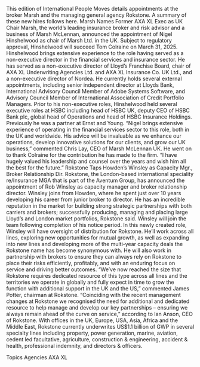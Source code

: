 This edition of International People Moves details appointments at the broker Marsh and the managing general agency Rokstone.
A summary of these new hires follows here.
Marsh Names Former AXA XL Exec as UK Chair
Marsh, the world’s leading insurance broker and risk advisor and a business of Marsh McLennan, announced the appointment of Nigel Hinshelwood as chair of Marsh Ltd. in the UK.
Subject to regulatory approval, Hinshelwood will succeed Tom Colraine on March 31, 2025.
Hinshelwood brings extensive experience to the role having served as a non-executive director in the financial services and insurance sector. He has served as a non-executive director of Lloyd’s Franchise Board, chair of AXA XL Underwriting Agencies Ltd. and AXA XL Insurance Co. UK Ltd., and a non-executive director of Nordea.
He currently holds several external appointments, including senior independent director at Lloyds Bank, International Advisory Council Member of Adobe Systems Software, and Advisory Council Member of International Association of Credit Portfolio Managers.
Prior to his non-executive roles, Hinshelwood held several executive roles at HSBC including head of HSBC UK, deputy CEO of HSBC Bank plc, global head of Operations and head of HSBC Insurance Holdings. Previously he was a partner at Ernst and Young.
“Nigel brings extensive experience of operating in the financial services sector to this role, both in the UK and worldwide. His advice will be invaluable as we enhance our operations, develop innovative solutions for our clients, and grow our UK business,” commented Chris Lay, CEO of Marsh McLennan UK.
He went on to thank Colraine for the contribution he has made to the firm. “I have hugely valued his leadership and counsel over the years and wish him all the best for the future.”
Rokstone Taps Howden’s Winsley as Capacity Mgr., Broker Relationship Dir.
Rokstone, the London-based international speciality re/Insurance MGA that is part of the Aventum Group, has announced the appointment of Rob Winsley as capacity manager and broker relationship director.
Winsley joins from Howden, where he spent just over 10 years developing his career from junior broker to director. He has an incredible reputation in the market for building strong strategic partnerships with both carriers and brokers; successfully producing, managing and placing large Lloyd’s and London market portfolios, Rokstone said. Winsley will join the team following completion of his notice period.
In this newly created role, Winsley will have oversight of distribution for Rokstone. He’ll work across all lines, exploring new opportunities for mutual growth, as well as expanding into new lines and developing more of the multi-year capacity deals the Rokstone name has become synonymous with. He will also work in partnership with brokers to ensure they can always rely on Rokstone to place their risks efficiently, profitably, and with an enduring focus on service and driving better outcomes.
“We’ve now reached the size that Rokstone requires dedicated resource of this type across all lines and the territories we operate in globally and fully expect in time to grow the function with additional support in the UK and the US,” commented James Potter, chairman at Rokstone.
“Coinciding with the recent management changes at Rokstone we recognised the need for additional and dedicated resource to help manage and develop our key partnerships – ensuring we always remain ahead of the curve on service,” according to Ian Anson, CEO of Rokstone.
With offices in the UK, Europe, USA, Asia, Africa and the Middle East, Rokstone currently underwrites US$1.1 billion of GWP in several specialty lines including property, power generation, marine, aviation, cedent led facultative, agriculture, construction & engineering, accident & health, professional indemnity, and directors & officers.

Topics
Agencies
AXA XL
